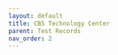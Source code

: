 ```yaml
---
layout: default
title: CBS Technology Center
parent: Test Records
nav_order: 2
---
```


<div id="adobe-dc-view" style="height: 80vh;">
	<script src="https://acrobatservices.adobe.com/view-sdk/viewer.js"></script>
	<script type="text/javascript">
		document.addEventListener("adobe_dc_view_sdk.ready", function(){ 
			var adobeDCView = new AdobeDC.View({clientId: "5aca0821dfc443928ce227808de9010e", divId: "adobe-dc-view"});
			adobeDCView.previewFile({
				content:{location: {url: "/assets/pdf/CBS Pro Series Test Records.pdf"}},
				metaData:{fileName: "CBS Pro Series Test Records.pdf"}
			}, {showAnnotationTools: false});
		});
	</script>
	<br class="clear"/>
</div>
